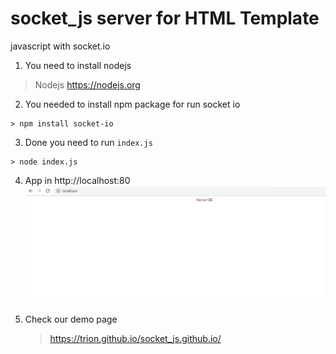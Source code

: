 # socket_js server for HTML Template
javascript with socket.io 

1.  You need to install nodejs
   > Nodejs https://nodejs.org
   
2.  You needed to install npm package for run socket io
   ```
   > npm install socket-io
   ```
    
3.  Done you need to run `index.js`
   ```
   > node index.js 
   ```
    
4. App in http://localhost:80
  ![Demo](https://github.com/Trion/socket_js/blob/master/demo.png)
  
5. Check our demo page
   > https://trion.github.io/socket_js.github.io/
   
